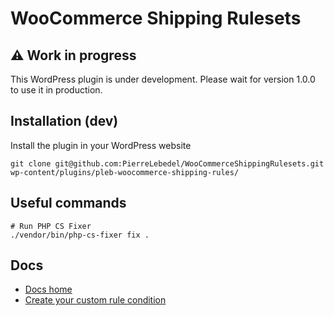 # WooCommerce Shipping Rulesets

## :warning: Work in progress

This WordPress plugin is under development. Please wait for version 1.0.0 to use it in production.

## Installation (dev)

Install the plugin in your WordPress website

```shell
git clone git@github.com:PierreLebedel/WooCommerceShippingRulesets.git wp-content/plugins/pleb-woocommerce-shipping-rules/
```

## Useful commands
```shell
# Run PHP CS Fixer
./vendor/bin/php-cs-fixer fix .
```

## Docs
* [Docs home](docs/index.md)
* [Create your custom rule condition](docs/add-custom-rule-condition.md)